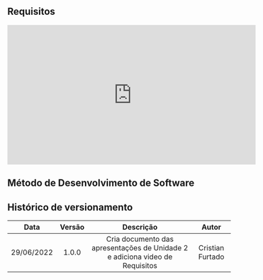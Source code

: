 ## Requisitos 

<iframe width="560" height="315" src="https://www.youtube.com/embed/_CSYlLFAuyw" title="YouTube video player" frameborder="0" allow="accelerometer; autoplay; clipboard-write; encrypted-media; gyroscope; picture-in-picture" allowfullscreen></iframe>

## Método de Desenvolvimento de Software



## Histórico de versionamento

| Data        | Versão | Descrição | Autor |
| :--------:  | :----: | :-------: | :---: |
| 29/06/2022 | 1.0.0  | Cria documento das apresentações de Unidade 2 e adiciona video de Requisitos | Cristian Furtado |
